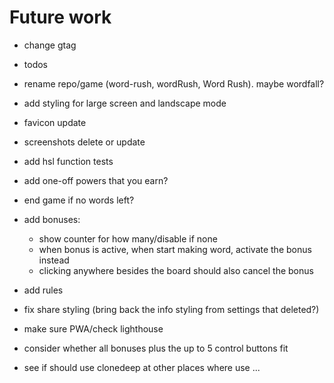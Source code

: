 # Future work

- change gtag
- todos
- rename repo/game (word-rush, wordRush, Word Rush). maybe wordfall?
- add styling for large screen and landscape mode
- favicon update
- screenshots delete or update

- add hsl function tests
- add one-off powers that you earn?
- end game if no words left?

- add bonuses:
  - show counter for how many/disable if none
  - when bonus is active, when start making word, activate the bonus instead
  - clicking anywhere besides the board should also cancel the bonus
- add rules
- fix share styling (bring back the info styling from settings that deleted?)
- make sure PWA/check lighthouse
- consider whether all bonuses plus the up to 5 control buttons fit
- see if should use clonedeep at other places where use ...
